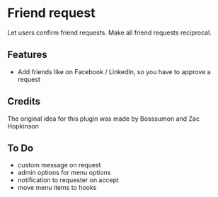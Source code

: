 Friend request
==============
Let users confirm friend requests. Make all friend requests reciprocal.

Features
-----------

- Add friends like on Facebook / LinkedIn, so you have to approve a request

Credits
----------
The original idea for this plugin was made by Bosssumon and Zac Hopkinson

To Do
--------

- custom message on request
- admin options for menu options
- notification to requester on accept
- move menu items to hooks